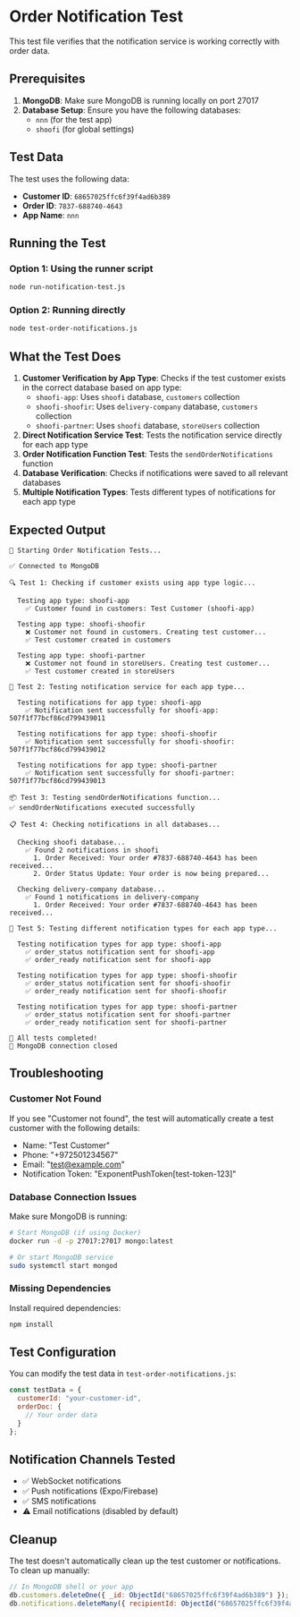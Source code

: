 # Order Notification Test

This test file verifies that the notification service is working correctly with order data.

## Prerequisites

1. **MongoDB**: Make sure MongoDB is running locally on port 27017
2. **Database Setup**: Ensure you have the following databases:
   - `nnn` (for the test app)
   - `shoofi` (for global settings)

## Test Data

The test uses the following data:
- **Customer ID**: `68657025ffc6f39f4ad6b389`
- **Order ID**: `7837-688740-4643`
- **App Name**: `nnn`

## Running the Test

### Option 1: Using the runner script
```bash
node run-notification-test.js
```

### Option 2: Running directly
```bash
node test-order-notifications.js
```

## What the Test Does

1. **Customer Verification by App Type**: Checks if the test customer exists in the correct database based on app type:
   - `shoofi-app`: Uses `shoofi` database, `customers` collection
   - `shoofi-shoofir`: Uses `delivery-company` database, `customers` collection  
   - `shoofi-partner`: Uses `shoofi` database, `storeUsers` collection
2. **Direct Notification Service Test**: Tests the notification service directly for each app type
3. **Order Notification Function Test**: Tests the `sendOrderNotifications` function
4. **Database Verification**: Checks if notifications were saved to all relevant databases
5. **Multiple Notification Types**: Tests different types of notifications for each app type

## Expected Output

```
🚀 Starting Order Notification Tests...

✅ Connected to MongoDB

🔍 Test 1: Checking if customer exists using app type logic...

  Testing app type: shoofi-app
    ✅ Customer found in customers: Test Customer (shoofi-app)

  Testing app type: shoofi-shoofir
    ❌ Customer not found in customers. Creating test customer...
    ✅ Test customer created in customers

  Testing app type: shoofi-partner
    ❌ Customer not found in storeUsers. Creating test customer...
    ✅ Test customer created in storeUsers

🔔 Test 2: Testing notification service for each app type...

  Testing notifications for app type: shoofi-app
    ✅ Notification sent successfully for shoofi-app: 507f1f77bcf86cd799439011

  Testing notifications for app type: shoofi-shoofir
    ✅ Notification sent successfully for shoofi-shoofir: 507f1f77bcf86cd799439012

  Testing notifications for app type: shoofi-partner
    ✅ Notification sent successfully for shoofi-partner: 507f1f77bcf86cd799439013

📦 Test 3: Testing sendOrderNotifications function...
✅ sendOrderNotifications executed successfully

📋 Test 4: Checking notifications in all databases...

  Checking shoofi database...
    ✅ Found 2 notifications in shoofi
      1. Order Received: Your order #7837-688740-4643 has been received...
      2. Order Status Update: Your order is now being prepared...

  Checking delivery-company database...
    ✅ Found 1 notifications in delivery-company
      1. Order Received: Your order #7837-688740-4643 has been received...

🎯 Test 5: Testing different notification types for each app type...

  Testing notification types for app type: shoofi-app
    ✅ order_status notification sent for shoofi-app
    ✅ order_ready notification sent for shoofi-app

  Testing notification types for app type: shoofi-shoofir
    ✅ order_status notification sent for shoofi-shoofir
    ✅ order_ready notification sent for shoofi-shoofir

  Testing notification types for app type: shoofi-partner
    ✅ order_status notification sent for shoofi-partner
    ✅ order_ready notification sent for shoofi-partner

🎉 All tests completed!
🔌 MongoDB connection closed
```

## Troubleshooting

### Customer Not Found
If you see "Customer not found", the test will automatically create a test customer with the following details:
- Name: "Test Customer"
- Phone: "+972501234567"
- Email: "test@example.com"
- Notification Token: "ExponentPushToken[test-token-123]"

### Database Connection Issues
Make sure MongoDB is running:
```bash
# Start MongoDB (if using Docker)
docker run -d -p 27017:27017 mongo:latest

# Or start MongoDB service
sudo systemctl start mongod
```

### Missing Dependencies
Install required dependencies:
```bash
npm install
```

## Test Configuration

You can modify the test data in `test-order-notifications.js`:

```javascript
const testData = {
  customerId: "your-customer-id",
  orderDoc: {
    // Your order data
  }
};
```

## Notification Channels Tested

- ✅ WebSocket notifications
- ✅ Push notifications (Expo/Firebase)
- ✅ SMS notifications
- ⚠️ Email notifications (disabled by default)

## Cleanup

The test doesn't automatically clean up the test customer or notifications. To clean up manually:

```javascript
// In MongoDB shell or your app
db.customers.deleteOne({ _id: ObjectId("68657025ffc6f39f4ad6b389") });
db.notifications.deleteMany({ recipientId: ObjectId("68657025ffc6f39f4ad6b389") });
``` 